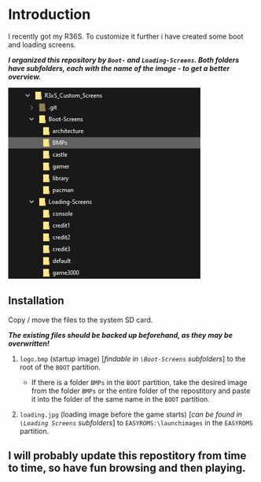 # Introduction
I recently got my R36S.
To customize it further i have created some boot and loading screens.

***I organized this repository by `Boot-` and `Loading-Screens`.
Both folders have subfolders, each with the name of the image - to get a better overview.***

[![treeview](https://github.com/TueftelTyp/R3xS_Custom_Screens/blob/main/treeview.png?raw=true "treeview")](https://github.com/TueftelTyp/R3xS_Custom_Screens/blob/main/treeview.png?raw=true "treeview")

## Installation
Copy / move the files to the system SD card.

***The existing files should be backed up beforehand, as they may be overwritten!***

1. `logo.bmp` (startup image) [*findable in `\Boot-Screens` subfolders*]
	to the root of the `BOOT` partition. 
	- If there is a folder `BMPs` in the `BOOT` partition, take the desired image from the folder `BMPs` or the entire folder of the repostitory and paste it into the folder of the same name in the `BOOT` partition.
	
2. `loading.jpg` (loading image before the game starts) [*can be found in `\Loading Screens` subfolders*]
	to `EASYROMS:\launchimages` in the `EASYROMS` partition.

## I will probably update this repostitory from time to time, so have fun browsing and then playing.